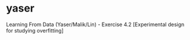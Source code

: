 # yaser
Learning From Data (Yaser/Malik/Lin) - Exercise 4.2 [Experimental design for studying overfitting]
